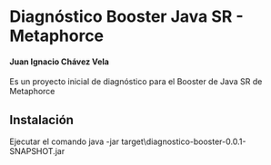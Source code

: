 # Diagnóstico Booster Java SR - Metaphorce
#### Juan Ignacio Chávez Vela

Es un proyecto inicial de diagnóstico para el Booster de Java SR de Metaphorce

## Instalación

Ejecutar el comando java -jar target\diagnostico-booster-0.0.1-SNAPSHOT.jar
